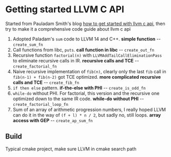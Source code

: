 # Getting started LLVM C API

Started from Pauladam Smith's blog [how to get started with llvm c api](https://www.pauladamsmith.com/blog/2015/01/how-to-get-started-with-llvm-c-api.html), then try to make it a comprehensive code guide about llvm c api

1. Adopted Paladam's `sum` code to LLVM 14 and C++. **simple function** -- `create_sum_fn`
2. Call functions from libc, `puts`. **call function in libc** -- `create_out_fn`
3. Recursive function `factorial(n)` with `LLVMAddTailCallEliminationPass` to eliminate recursive calls in IR. **recursive calls and TCE** -- `create_factorial_fn`
4. Naive recursive implementation of `fib(n)`, clearly only the last `fib` call in `fib(n-1) + fib(n-2)` got TCE optimized. **more complicated recursive calls and TCE** -- `create_fib_fn`
5. `if then else` pattern. **if-the-else with PHI** -- `create_is_odd_fn`
6. `while-do` without PHI. For factorial, this version and the recursive one optimized down to the same IR code. **while-do without PHI** -- `create_factorial_loop_fn`
7. Sum of an array of arithmetic progression numbers, I really hoped LLVM can do it in the way of `(f + l) * n / 2`, but sadly no, still loops. **array access with GEP** -- `create_ap_sum_fn`

## Build

Typical cmake project, make sure LLVM in cmake search path

